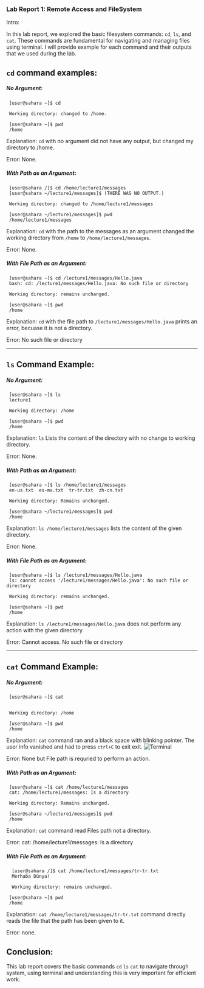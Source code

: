 
### Lab Report 1: Remote Access and FileSystem
Intro:

In this lab report, we explored the basic filesystem commands: `cd`, `ls`, and `cat`. 
These commands are fundamental for navigating and managing files using terminal. 
I will provide example for each command and their outputs that we used during the lab.

## `cd` command examples:
  
  ##### No Argument:
  
     [user@sahara ~]$ cd
     
     Working directory: changed to /home.
  
     [user@sahara ~]$ pwd
     /home
     
  Explanation: `cd` with no argument did not have any output, but changed my directory to /home. 
  
  Error: None. 
  
  ##### With Path as an Argument:
  
     [user@sahara /]$ cd /home/lecture1/messages
     [user@sahara ~/lecture1/messages]$ (THERE WAS NO OUTPUT.)

     Working directory: changed to /home/lecture1/messages
   
     [user@sahara ~/lecture1/messages]$ pwd
     /home/lecture1/messages
     
   Explanation: `cd` with the path to the messages as an argument changed the working 
   directory from `/home` to `/home/lecture1/messages`.
   
   Error: None.
   
  ##### With File Path as an Argument:
   
     [user@sahara ~]$ cd /lecture1/messages/Hello.java
     bash: cd: /lecture1/messages/Hello.java: No such file or directory

     Working directory: remains unchanged.
   
     [user@sahara ~]$ pwd
     /home

   Explanation: `cd` with the file path to `/lecture1/messages/Hello.java` prints an error, becuase
   it is not a directory.
   
   Error: No such file or directory
   
-------------------------------------------------------------

## `ls` Command Example:


  ##### No Argument:
  
     [user@sahara ~]$ ls
     lecture1
     
     Working directory: /home
  
     [user@sahara ~]$ pwd
     /home
     
  Explanation: `ls` Lists the content of the directory with no change to working directory. 
  
  Error: None. 
  
  ##### With Path as an Argument:
  
     [user@sahara ~]$ ls /home/lecture1/messages
     en-us.txt  es-mx.txt  tr-tr.txt  zh-cn.txt

     Working directory: Remains unchanged.
   
     [user@sahara ~/lecture1/messages]$ pwd
     /home
     
   Explanation: `ls /home/lecture1/messages` lists the content of the given directory.
   
   Error: None.
   
  ##### With File Path as an Argument:
   
     [user@sahara ~]$ ls /lecture1/messages/Hello.java
     ls: cannot access '/lecture1/messages/Hello.java': No such file or directory

     Working directory: remains unchanged.
   
     [user@sahara ~]$ pwd
     /home

   Explanation: `ls /lecture1/messages/Hello.java` does not perform any action with 
   the given directory.
   
   Error: Cannot access. No such file or directory


------------------------------------------------------------------------------

## `cat` Command Example:


  ##### No Argument:
  
     [user@sahara ~]$ cat

     
     Working directory: /home
  
     [user@sahara ~]$ pwd
     /home
  
  Explanation: `cat` command ran and a black space with blinking pointer. The user info
  vanished and had to press `ctrl+C` to exit exit.
  ![Terminal](/main/terminal.png)
  
  Error: None but File path is requried to perform an action.

  
  
  ##### With Path as an Argument:
  
     [user@sahara ~]$ cat /home/lecture1/messages
     cat: /home/lecture1/messages: Is a directory  

     Working directory: Remains unchanged.
   
     [user@sahara ~/lecture1/messages]$ pwd
     /home
     
   Explanation: `cat` command read Files path not a directory.
   
   Error: cat: /home/lecture1/messages: Is a directory
   
  ##### With File Path as an Argument:
   
      [user@sahara /]$ cat /home/lecture1/messages/tr-tr.txt
      Merhaba Dünya!

      Working directory: remains unchanged.
   
     [user@sahara ~]$ pwd
     /home

   Explanation: `cat /home/lecture1/messages/tr-tr.txt` command directly reads the 
   file that the path has been given to it.
   
   Error: none.


## Conclusion:

This lab report covers the basic commands `cd` `ls` `cat` to navigate through system,
using terminal and understanding this is very important for efficient work.

     


    

    
    
